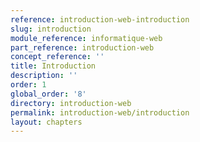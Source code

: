 ```yaml
---
reference: introduction-web-introduction
slug: introduction
module_reference: informatique-web
part_reference: introduction-web
concept_reference: ''
title: Introduction
description: ''
order: 1
global_order: '8'
directory: introduction-web
permalink: introduction-web/introduction
layout: chapters
---
```

